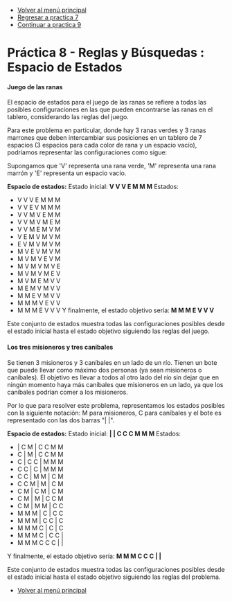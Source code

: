 - [Volver al menú principal](README.md)
- [Regresar a practica 7](practica7.md)
- [Continuar a practica 9](practica9.md)

# Práctica 8 - Reglas y Búsquedas : Espacio de Estados

#### Juego de las ranas
El espacio de estados para el juego de las ranas se refiere a todas las posibles configuraciones en las que pueden encontrarse las ranas en el tablero, considerando las reglas del juego.

Para este problema en particular, donde hay 3 ranas verdes y 3 ranas marrones que deben intercambiar sus posiciones en un tablero de 7 espacios (3 espacios para cada color de rana y un espacio vacío), podríamos representar las configuraciones como sigue:

Supongamos que 'V' representa una rana verde, 'M' representa una rana marrón y 'E' representa un espacio vacío.

**Espacio de estados:**
Estado inicial: **V V V E M M M**
Estados:
- V V V E M M M
- V V E V M M M
- V V M V E M M
- V V M V M E M
- V V M E M V M
- V E M V M V M
- E V M V M V M
- M V E V M V M
- M V M V E V M
- M V M V M V E
- M V M V M E V
- M V M E M V V
- M E M V M V V
- M M E V M V V
- M M M V E V V
- M M M E V V V
Y finalmente, el estado objetivo sería: **M M M E V V V**

Este conjunto de estados muestra todas las configuraciones posibles desde el estado inicial hasta el estado objetivo siguiendo las reglas del juego.


#### Los tres misioneros y tres canibales
Se tienen 3 misioneros y 3 caníbales en un lado de un río. Tienen un bote que puede llevar como máximo dos personas (ya sean misioneros o caníbales). El objetivo es llevar a todos al otro lado del río sin dejar que en ningún momento haya más caníbales que misioneros en un lado, ya que los caníbales podrían comer a los misioneros.

Por lo que para resolver este problema, representamos los estados posibles con la siguiente notación: M para misioneros, C para caníbales y el bote es representado con las dos barras "|  |".

**Espacio de estados:**
Estado inicial: **| | C C C M M M**
Estados:
- | C M | C C M M
- C | M | C C M M
- C | C C | M M M
- C C | C | M M M
- C C | M M | C M 
- C C M | M | C M 
- C M | C M | C M 
- C M | M | C C M 
- C M | M M | C C 
- M M M | C | C C 
- M M M | C C | C 
- M M M C | C | C 
- M M M C | C C |
- M M M C C C | |

Y finalmente, el estado objetivo sería: **M M M C C C | |**

Este conjunto de estados muestra todas las configuraciones posibles desde el estado inicial hasta el estado objetivo siguiendo las reglas del problema.

- [Volver al menú principal](README.md)